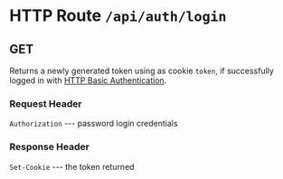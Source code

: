 # HTTP Route `/api/auth/login`

## GET

Returns a newly generated token using as cookie `token`, if successfully logged in with [HTTP Basic Authentication](https://developer.mozilla.org/en-US/docs/Web/HTTP/Authentication).

### Request Header
`Authorization` --- password login credentials

### Response Header
`Set-Cookie` --- the token returned
